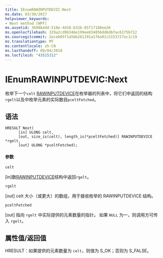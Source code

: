```yaml
---
title: IEnumRAWINPUTDEVIC:Next
ms.date: 03/30/2017
helpviewer_keywords:
- Next method [WPF]
ms.assetid: 3698b44d-510e-4d18-b32b-85f17188ee26
ms.openlocfilehash: 329a2cd96346e199ee834856dd6dbfac6175b722
ms.sourcegitcommit: 2eceb05f1a5bb261291a1f6a91c5153727ac1c19
ms.translationtype: MT
ms.contentlocale: zh-CN
ms.lasthandoff: 09/04/2018
ms.locfileid: "43515312"
---
```

# <a name="ienumrawinputdevicnext"></a>IEnumRAWINPUTDEVIC:Next
枚举下一个`celt` [RAWINPUTDEVICE](https://msdn.microsoft.com/library/default.asp?url=/library/winui/winui/windowsuserinterface/userinput/rawinput/rawinputreference/rawinputstructures/rawinputdevice.asp)在枚举器的列表中，将它们中返回的结构`rgelt`以及中枚举元素的实际数目`pceltFetched`。  
  
## <a name="syntax"></a>语法  
  
```  
HRESULT Next(  
      [in] ULONG celt,  
      [out, size_is(celt), length_is(*pceltFetched)] RAWINPUTDEVICE *rgelt,  
      [out] ULONG *pceltFetched);  
```  
  
#### <a name="parameters"></a>参数  
 `celt`  
  
 [in]数[RAWINPUTDEVICE](https://msdn.microsoft.com/library/default.asp?url=/library/winui/winui/windowsuserinterface/userinput/rawinput/rawinputreference/rawinputstructures/rawinputdevice.asp)结构中返回`rgelt`。  
  
 `rgelt`  
  
 [out] celt 大小（或更大）的数组，用于接收枚举的 RAWINPUTDEVICE 结构。  
  
 `pceltFetched`  
  
 [out] 指向 `rgelt` 中实际提供的元素数量的指针。 如果 `NULL` 为一，则调用方可传入 `rgelt`。  
  
## <a name="property-valuereturn-value"></a>属性值/返回值  
 HRESULT：如果提供的元素数量为 `celt`，则值为 S_OK；否则为 S_FALSE。

